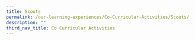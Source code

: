 ```yaml
---
title: Scouts
permalink: /our-learning-experiences/Co-Curricular-Activities/Scouts/
description: ""
third_nav_title: Co Curricular Activities
---
```


